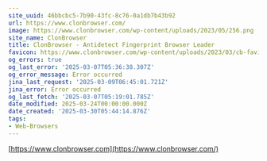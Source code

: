 ```yaml
---
site_uuid: 46bbcbc5-7b90-43fc-8c76-0a1db7b43b92
url: https://www.clonbrowser.com/
image: https://www.clonbrowser.com/wp-content/uploads/2023/05/256.png
site_name: ClonBrowser
title: ClonBrowser - Antidetect Fingerprint Browser Leader
favicon: https://www.clonbrowser.com/wp-content/uploads/2023/03/cb-favicon.ico
og_errors: true
og_last_error: '2025-03-07T05:36:38.307Z'
og_error_message: Error occurred
jina_last_request: '2025-03-09T06:45:01.721Z'
jina_error: Error occurred
og_last_fetch: '2025-03-07T05:19:01.785Z'
date_modified: 2025-03-24T00:00:00.000Z
date_created: '2025-03-30T05:44:14.876Z'
tags:
- Web-Browsers
---
```











[https://www.clonbrowser.com](https://www.clonbrowser.com/)
